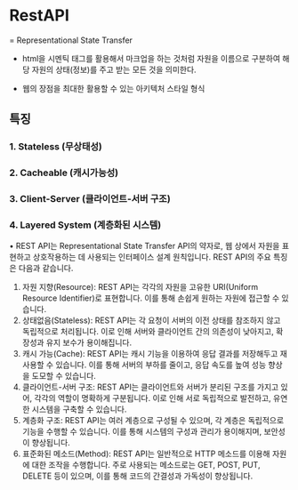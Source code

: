 # RestAPI
= Representational State Transfer
- html을 시멘틱 태그를 활용해서 마크업을 하는 것처럼
자원을 이름으로 구분하여 해당 자원의 상태(정보)를 주고 받는 모든 것을 의미한다.

- 웹의 장점을 최대한 활용할 수 있는 아키텍처 스타일 형식


## 특징

### 1. Stateless (무상태성)

### 2. Cacheable (캐시가능성)

### 3. Client-Server (클라이언트-서버 구조)

### 4. Layered System (계층화된 시스템)


• REST API는 Representational State Transfer API의 약자로, 웹 상에서 자원을 표현하고 상호작용하는 데 사용되는 인터페이스 설계 원칙입니다. REST API의 주요 특징은 다음과 같습니다.
1. 자원 지향(Resource): REST API는 각각의 자원을 고유한 URI(Uniform Resource Identifier)로 표현합니다. 이를 통해 손쉽게 원하는 자원에 접근할 수 있습니다.
2. 상태없음(Stateless): REST API는 각 요청이 서버의 이전 상태를 참조하지 않고 독립적으로 처리됩니다. 이로 인해 서버와 클라이언트 간의 의존성이 낮아지고, 확장성과 유지 보수가 용이해집니다.
3. 캐시 가능(Cache): REST API는 캐시 기능을 이용하여 응답 결과를 저장해두고 재사용할 수 있습니다. 이를 통해 서버의 부하를 줄이고, 응답 속도를 높여 성능 향상을 도모할 수 있습니다.
4. 클라이언트-서버 구조: REST API는 클라이언트와 서버가 분리된 구조를 가지고 있어, 각각의 역할이 명확하게 구분됩니다. 이로 인해 서로 독립적으로 발전하고, 유연한 시스템을 구축할 수 있습니다.
5. 계층화 구조: REST API는 여러 계층으로 구성될 수 있으며, 각 계층은 독립적으로 기능을 수행할 수 있습니다. 이를 통해 시스템의 구성과 관리가 용이해지며, 보안성이 향상됩니다.
6. 표준화된 메소드(Method): REST API는 일반적으로 HTTP 메소드를 이용해 자원에 대한 조작을 수행합니다. 주로 사용되는 메소드로는 GET, POST, PUT, DELETE 등이 있으며, 이를 통해 코드의 간결성과 가독성이 향상됩니다.